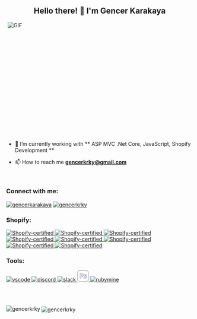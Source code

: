 <h2 align="center">Hello there! 🚀 I'm Gencer Karakaya</h1>

<img align="right" alt="GIF" src="https://www.google.com/imgres?imgurl=https%3A%2F%2Fmedia2.giphy.com%2Fmedia%2FfkNLhJ3g2aCkQs7VP6%2F200w.gif%3Fcid%3D82a1493bv83x0aem1t1yh4t6wgz742qzsqy8wn0iov20yrvz%26ep%3Dv1_gifs_related%26rid%3D200w.gif%26ct%3Ds&tbnid=R7YDwv0N3L1kxM&vet=12ahUKEwi4ju2PkKuDAxVii_0HHa9SA-QQMygEegQIARBS..i&imgrefurl=https%3A%2F%2Fgiphy.com%2Fstickers%2FShopify-transparent-U3VIlZC44jjVLE1awU&docid=1JcPewNnZbu8MM&w=200&h=200&q=shopify%20gif&ved=2ahUKEwi4ju2PkKuDAxVii_0HHa9SA-QQMygEegQIARBS" width="500" height="320" />

  
- 🌱 I’m currently working with ** ASP MVC .Net Core, JavaScript, Shopify Development **

- 📫 How to reach me **gencerkrky@gmail.com**
 </p>

<br>
<h3 align="left">Connect with me:</h3>
<p align="left">
<a href="https://www.linkedin.com/in/gencerkarakaya/" target="blank"><img align="center" src="https://raw.githubusercontent.com/rahuldkjain/github-profile-readme-generator/master/src/images/icons/Social/linked-in-alt.svg" alt="gencerkarakaya" height="30" width="40" /></a>
<a href="https://instagram.com/gencerkrky" target="blank" rel=”noopener”><img align="center" src="https://upload.wikimedia.org/wikipedia/commons/thumb/e/e7/Instagram_logo_2016.svg/1200px-Instagram_logo_2016.svg.png" alt="gencerkrky" height="30" width="30" /></a>


<br>

<h3 align="left">Shopify:</h3>
<p align="left"> 
<a href="https://www.credly.com/users/gencer-karakaya" target="_blank" rel=”noopener”> <img src="https://github.com/gencerkrky/certificate--sertifika/assets/104096533/5aafa6e4-2850-40d9-9854-d015d58ef352" alt="Shopify-certified" width="100px" height="100px"/> </a> 
<a href="https://www.credly.com/users/gencer-karakaya" target="_blank" rel=”noopener”> <img src="https://github.com/gencerkrky/certificate--sertifika/assets/104096533/5588a858-6542-4f55-9f42-fc3edb53ae50" alt="Shopify-certified" width="100px" height="100px"/> </a>
<a href="https://www.credly.com/users/gencer-karakaya" target="_blank" rel=”noopener”> <img src="https://github.com/gencerkrky/certificate--sertifika/assets/104096533/87b47063-ea92-4b7b-be2f-8d60e0af1341" alt="Shopify-certified" width="100px" height="100px"/> </a>
<a href="https://www.credly.com/users/gencer-karakaya" target="_blank" rel=”noopener”> <img src="https://github.com/gencerkrky/certificate--sertifika/assets/104096533/53363844-4759-4920-9f64-46f7b745db97" alt="Shopify-certified" width="100px" height="100px"/> </a>
<a href="https://www.credly.com/users/gencer-karakaya" target="_blank" rel=”noopener”> <img src="https://github.com/gencerkrky/certificate--sertifika/assets/104096533/516817a6-889a-4088-a6b7-a2a3d0e79e65" alt="Shopify-certified" width="100px" height="100px"/> </a>
<a href="https://www.credly.com/users/gencer-karakaya" target="_blank" rel=”noopener”> <img src="https://github.com/gencerkrky/certificate--sertifika/assets/104096533/6c4358a7-846a-4c09-9ab7-982c3e782a30" alt="Shopify-certified" width="100px" height="100px"/> </a> 
<a href="https://www.credly.com/users/gencer-karakaya" target="_blank" rel=”noopener”> <img src="https://github.com/gencerkrky/certificate--sertifika/assets/104096533/1d727c56-b8bf-4f22-953e-b89f493799cd" alt="Shopify-certified" width="100px" height="100px"/> </a> 
<a href="https://www.credly.com/users/gencer-karakaya" target="_blank" rel=”noopener”> <img src="https://github.com/gencerkrky/certificate--sertifika/assets/104096533/1b98f349-12d9-46fd-aad7-994e0a5b6ade" alt="Shopify-certified" width="100px" height="100px"/> </a>

<br>
  
<h3 align="left">Tools:</h3>
<a href="https://code.visualstudio.com/" target="_blank" rel=”noopener”> <img src="https://upload.wikimedia.org/wikipedia/commons/thumb/9/9a/Visual_Studio_Code_1.35_icon.svg/1024px-Visual_Studio_Code_1.35_icon.svg.png" alt="vscode" width="30" height="30"/> </a>
<a href="https://discord.com/" target="_blank" rel=”noopener”> <img src="https://cdn4.iconfinder.com/data/icons/logos-and-brands/512/91_Discord_logo_logos-512.png" alt="discord" width="30" height="30"/> </a> 
<a href="https://slack.com/intl/en-tr/" target="_blank" rel=”noopener”> <img src="https://cdn.brandfolder.io/5H442O3W/as/pl546j-7le8zk-4nzzs1/Slack_Mark_Web.png" alt="slack" width="37" height="37"/> </a>
<a href="https://www.photoshop.com/en" target="_blank" rel=”noopener”> <img src="https://raw.githubusercontent.com/devicons/devicon/master/icons/photoshop/photoshop-line.svg" alt="photoshop" width="30" height="30"/> </a> 
<a href="https://www.adobe.com/tr/products/xd.html" target="_blank" rel=”noopener”> <img src="https://upload.wikimedia.org/wikipedia/commons/thumb/c/c2/Adobe_XD_CC_icon.svg/1200px-Adobe_XD_CC_icon.svg.png" alt="rubymine" width="30" height="30"/> </a> 

</p>

<br>
<br>

<p><img align="left" src="https://github-readme-stats.vercel.app/api/top-langs?username=gencerkrky&show_icons=true&theme=radical&locale=en&layout=compact" alt="gencerkrky" /></p>

<p>&nbsp;<img align="center" src="https://github-readme-stats.vercel.app/api?username=gencerkrky&show_icons=true&theme=dark&locale=en" alt="gencerkrky" width="50%" /></p>
